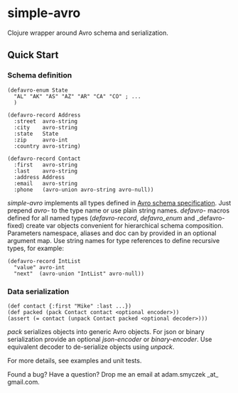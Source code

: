 # simple-avro
Clojure wrapper around Avro schema and serialization.

## Quick Start

### Schema definition

    (defavro-enum State
      "AL" "AK" "AS" "AZ" "AR" "CA" "CO" ; ...
      )

    (defavro-record Address
      :street  avro-string
      :city    avro-string
      :state   State
      :zip     avro-int
      :country avro-string)

    (defavro-record Contact
      :first   avro-string
      :last    avro-string
      :address Address
      :email   avro-string
      :phone   (avro-union avro-string avro-null))

_simple-avro_ implements all types defined in [Avro schema specification](http://avro.apache.org/docs/1.5.0/spec.html).
Just prepend _avro-_ to the type name or use plain string names. _defavro-_ macros defined for all named types
(_defavro-record_, _defavro_enum_ and _defavro-fixed) create var objects convenient for hierarchical schema composition.
Parameters namespace, aliases and doc can by provided in an optional argument map.
Use string names for type references to define recursive types, for example:

    (defavro-record IntList
      "value" avro-int 
      "next"  (avro-union "IntList" avro-null))

### Data serialization

    (def contact {:first "Mike" :last ...})
    (def packed (pack Contact contact <optional encoder>))
    (assert (= contact (unpack Contact packed <optional decoder>)))

_pack_ serializes objects into generic Avro objects. For json or binary serialization provide an optional _json-encoder_ or _binary-encoder_.
Use equivalent decoder to de-serialize objects using _unpack_.

For more details, see examples and unit tests.

Found a bug? Have a question? Drop me an email at adam.smyczek \_at\_ gmail.com.

